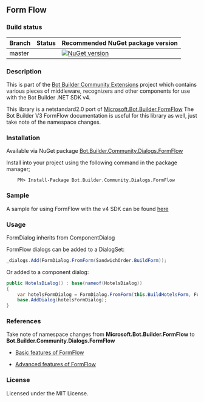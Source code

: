 ## Form Flow

### Build status
| Branch | Status | Recommended NuGet package version |
| ------ | ------ | ------ |
| master | | [![NuGet version](https://img.shields.io/badge/NuGet-1.0.0-blue.svg)](https://www.nuget.org/packages/Bot.Builder.Community.Dialogs.FormFlow/) |

### Description
This is part of the [Bot Builder Community Extensions](https://github.com/BotBuilderCommunity) project which contains various pieces of middleware, recognizers and other components for use with the Bot Builder .NET SDK v4.

This library is a netstandard2.0 port of [Microsoft.Bot.Builder.FormFlow](https://github.com/Microsoft/BotBuilder-v3/tree/master/CSharp/Library/Microsoft.Bot.Builder/FormFlow)  The Bot Builder V3 FormFlow documentation is useful for this library as well, just take note of the namespace changes.

### Installation

Available via NuGet package [Bot.Builder.Community.Dialogs.FormFlow](https://www.nuget.org/packages/Bot.Builder.Community.Dialogs.FormFlow/)

Install into your project using the following command in the package manager;
```
    PM> Install-Package Bot.Builder.Community.Dialogs.FormFlow
```

### Sample

A sample for using FormFlow with the v4 SDK can be found [here](https://github.com/BotBuilderCommunity/botbuilder-community-dotnet/tree/master/samples/Form%20Flow%20Sample)

### Usage

FormDialog inherits from ComponentDialog

FormFlow dialogs can be added to a DialogSet:
```cs
_dialogs.Add(FormDialog.FromForm(SandwichOrder.BuildForm));
```

Or added to a component dialog:
```cs
public HotelsDialog() : base(nameof(HotelsDialog))
{
    var hotelsFormDialog = FormDialog.FromForm(this.BuildHotelsForm, FormOptions.PromptInStart);
    base.AddDialog(hotelsFormDialog);
}
```


### References
Take note of namespace changes from **Microsoft.Bot.Builder.FormFlow** to **Bot.Builder.Community.Dialogs.FormFlow**

* [Basic features of FormFlow](https://docs.microsoft.com/en-us/azure/bot-service/dotnet/bot-builder-dotnet-formflow)

* [Advanced features of FormFlow](https://docs.microsoft.com/en-us/azure/bot-service/dotnet/bot-builder-dotnet-formflow-advanced)

### License

Licensed under the MIT License.

